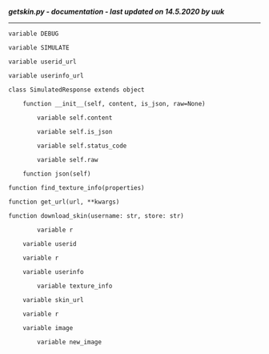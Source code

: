 ***getskin.py - documentation - last updated on 14.5.2020 by uuk***
___

    variable DEBUG

    variable SIMULATE

    variable userid_url

    variable userinfo_url

    class SimulatedResponse extends object

        function __init__(self, content, is_json, raw=None)

            variable self.content

            variable self.is_json

            variable self.status_code

            variable self.raw

        function json(self)

    function find_texture_info(properties)

    function get_url(url, **kwargs)

    function download_skin(username: str, store: str)

            variable r

        variable userid

        variable r

        variable userinfo

            variable texture_info

        variable skin_url

        variable r

        variable image

            variable new_image